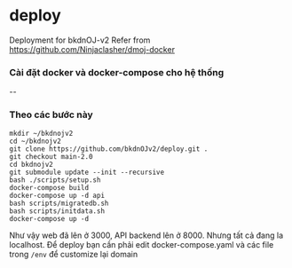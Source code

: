 # deploy
Deployment for bkdnOJ-v2
Refer from https://github.com/Ninjaclasher/dmoj-docker

### Cài đặt docker và docker-compose cho hệ thống
--

### Theo các bước này
```
mkdir ~/bkdnojv2
cd ~/bkdnojv2
git clone https://github.com/bkdnOJv2/deploy.git .
git checkout main-2.0
cd bkdnojv2
git submodule update --init --recursive
bash ./scripts/setup.sh
docker-compose build
docker-compose up -d api
bash scripts/migratedb.sh
bash scripts/initdata.sh
docker-compose up -d
```

Như vậy web đã lên ở 3000, API backend lên ở 8000. Nhưng tất cả đang la localhost.
Để deploy bạn cần phải edit docker-compose.yaml và các file trong `/env` để customize lại domain
